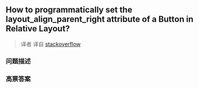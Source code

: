 ## How to programmatically set the layout_align_parent_right attribute of a Button in Relative Layout?

> 译者 译自 [stackoverflow](http://stackoverflow.com/questions/4638832/how-to-programmatically-set-the-layout-align-parent-right-attribute-of-a-button) 

### 问题描述 

### 高票答案 

